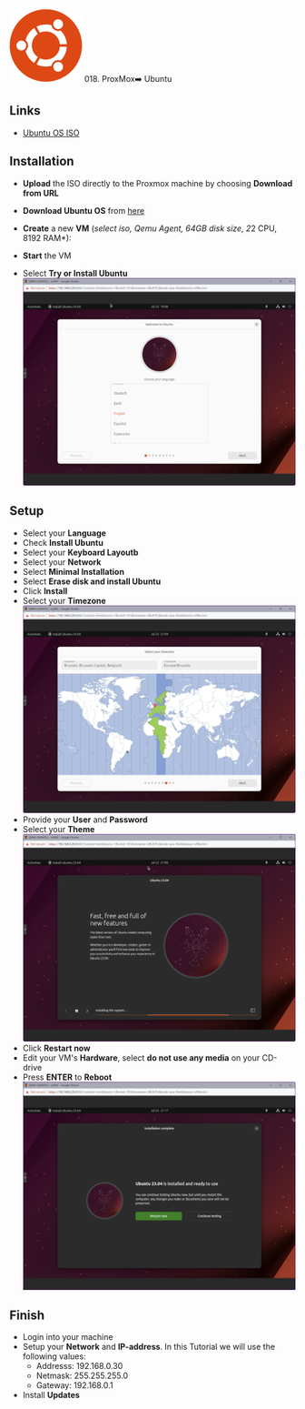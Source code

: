 ![Ubuntu](_assets/images/ubuntu.png)
018. ProxMox➡️ Ubuntu

## Links

- [Ubuntu OS ISO](https://ubuntu.com/download/desktop)

## Installation

- **Upload** the ISO directly to the Proxmox machine by choosing **Download from URL**
- **Download Ubuntu OS** from [here](https://releases.ubuntu.com/lunar/ubuntu-23.04-desktop-amd64.iso)
- **Create** a new **VM** (*select iso, Qemu Agent, 64GB disk size, 2*2 CPU, 8192 RAM*):

- **Start** the VM
- Select **Try or Install Ubuntu**
   ![Ubuntu Install 01](_assets/images/ubuntu-install-01.png)

## Setup

- Select your **Language**
- Check **Install Ubuntu**
- Select your **Keyboard Layoutb**
- Select your **Network**
- Select **Minimal Installation**
- Select **Erase disk and install Ubuntu**
- Click **Install**
- Select your **Timezone**
  ![Ubuntu Install 02](_assets/images/ubuntu-install-02.png)
- Provide your **User** and **Password**
- Select your **Theme**
  ![Ubuntu Install 03](_assets/images/ubuntu-install-03.png)
- Click **Restart now**
- Edit your VM's **Hardware**, select **do not use any media** on your CD-drive
- Press **ENTER** to **Reboot**
  ![Ubuntu Install 04](_assets/images/ubuntu-install-04.png)

## Finish

- Login into your machine
- Setup your **Network** and **IP-address**. In this Tutorial we will use the following values:
  - Addresss: 192.168.0.30
  - Netmask: 255.255.255.0
  - Gateway: 192.168.0.1
- Install **Updates**
